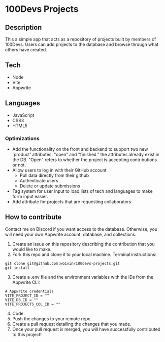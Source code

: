 # 100Devs Projects

## Description
This a simple app that acts as a repository of projects built by members of 100Devs.
Users can add projects to the database and browse through what others have created.

## Tech
- Node
- Vite
- Appwrite

## Languages
- JavaScript
- CSS3
- HTML5

### Optimizations
- Add the functionality on the front and backend to support two new 'product' attributes: "open" and "finished." the attributes already exist in the DB. "Open" refers to whether the project is accepting contributions or not.
- Allow users to log in with their GitHub account
    - Pull data directly from their github 
    - Authenticate users
    - Delete or update submissions
- Tag system for user input to load lists of tech and languages to make form input easier.
- Add attribute for projects that are requesting collaborators

## How to contribute
Contact me on Discord if you want access to the database. Otherwise, you will need your own Appwrite account, database, and collections.
1. Create an issue on this repository describing the contribution that you would like to make.
2. Fork this repo and clone it to your local machine.
Terminal instructions:
```
git clone git@github.com:wo1vin/100devs-projects.git
git install
```
3. Create a .env file and the environment variables with the IDs from the Appwrite CLI:
```
# Appwrite credentials
VITE_PROJECT_ID = ""
VITE_DB_ID = ""
VITE_PROJECTS_COL_ID = ""
```
4. Code.
5. Push the changes to your remote repo.
6. Create a pull request detailing the changes that you made.
7. Once your pull request is merged, you will have successfully contributed to this project!
